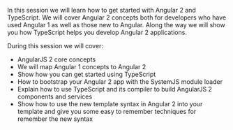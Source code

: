 In this session we will learn how to get started with Angular 2 and TypeScript. We will cover Angular 2 concepts both for developers who have used Angular 1 as well as those new to Angular. Along the way we will show you how TypeScript helps you develop Angular 2 applications.

During this session we will cover:
* AngularJS 2 core concepts
* We will map Angular 1 concepts to Angular 2
* Show how you can get started using TypeScript
* How to bootstrap your Angular 2 app with the SystemJS module loader
* Explain how to use TypeScript and its compiler to build AngularJS 2 components and services
* Show how to use the new template syntax in Angular 2 into your template and give you some easy to remember techniques for remember the new syntax
